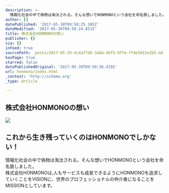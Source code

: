 ```yaml
---
description: >-
  情報化社会の中で偽物は淘汰される。そんな想いでHONMONOという会社を命名致しました。株式会社HONMONOは,人もサービスも成長できるようにHONMONOを追求していくことをVISIONに、世界のプロフェッショナルの仲介者になることをMISSIONとしています。 
author: []
datePublished: '2017-05-30T09:58:25.105Z'
dateModified: '2017-05-30T09:58:24.853Z'
title: 株式会社HONMONOの想い
publisher: {}
via: {}
inFeed: true
sourcePath: _posts/2017-05-29-dc4af7d6-3abb-46f5-9ffe-ff4e5015e2b5.md
hasPage: true
starred: false
datePublishedOriginal: '2017-05-30T09:50:36.419Z'
url: honmono/index.html
_context: 'http://schema.org'
_type: Article

---
```

## **株式会社HONMONOの想い**
![](https://the-grid-user-content.s3-us-west-2.amazonaws.com/7ab845a1-c3e2-4997-b134-57e56d572589.jpg)

## **これから生き残っていくのはHONMONOでしかない！**

情報化社会の中で偽物は淘汰される。そんな想いでHONMONOという会社を命名致しました。  
株式会社HONMONOは,人もサービスも成長できるようにHONMONOを追求していくことをVISIONに、世界のプロフェッショナルの仲介者になることをMISSIONとしています。
